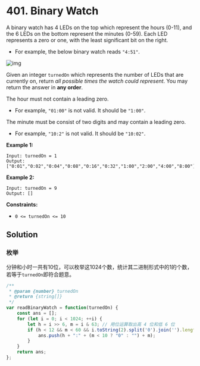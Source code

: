 # 401. Binary Watch

A binary watch has 4 LEDs on the top which represent the hours (0-11), and the 6 LEDs on the bottom represent the minutes (0-59). Each LED represents a zero or one, with the least significant bit on the right.

- For example, the below binary watch reads `"4:51"`.

![img](https://assets.leetcode.com/uploads/2021/04/08/binarywatch.jpg)

Given an integer `turnedOn` which represents the number of LEDs that are currently on, return *all possible times the watch could represent*. You may return the answer in **any order**.

The hour must not contain a leading zero.

- For example, `"01:00"` is not valid. It should be `"1:00"`.

The minute must be consist of two digits and may contain a leading zero.

- For example, `"10:2"` is not valid. It should be `"10:02"`.

 

**Example 1:**

```
Input: turnedOn = 1
Output: ["0:01","0:02","0:04","0:08","0:16","0:32","1:00","2:00","4:00","8:00"]
```

**Example 2:**

```
Input: turnedOn = 9
Output: []
```

 

**Constraints:**

- `0 <= turnedOn <= 10`

## Solution

### 枚举

分钟和小时一共有10位，可以枚举这1024个数，统计其二进制形式中的1的个数，若等于`turnedOn`即符合题意。

```js
/**
 * @param {number} turnedOn
 * @return {string[]}
 */
var readBinaryWatch = function(turnedOn) {
    const ans = [];
    for (let i = 0; i < 1024; ++i) {
        let h = i >> 6, m = i & 63; // 用位运算取出高 4 位和低 6 位
        if (h < 12 && m < 60 && i.toString(2).split('0').join('').length === turnedOn) {	// toString(radix)
            ans.push(h + ":" + (m < 10 ? "0" : "") + m);
        }
    }
    return ans;
};
```

